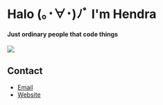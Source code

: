 # Halo (｡･∀･)ﾉﾞ I'm Hendra
#### Just ordinary people that code things

![](https://github-readme-stats.vercel.app/api/top-langs/?username=jadlionhd&layout=donut&theme=holi)

## Contact
- [Email](mailto:jadlion.dev@gmail.com)
- [Website](https://jad.my.id)

 <!-- <p align="center"><img src="https://github-readme-stats.vercel.app/api/top-langs/?username=jadlionhd&layout=compact&theme=dark" alt="jadlionhd" /></p> -->

<!---
![](https://komarev.com/ghpvc/?username=JadlionHD&color=blue)
<p align="left">
<a href="https://instagram.com/jadlionhd" target="blank"><img align="left" src="https://cdn.jsdelivr.net/npm/simple-icons@3.0.1/icons/instagram.svg" alt="jadlionhd" height="30" width="30" /></a>
<a href="https://www.youtube.com/channel/UCrXvTWmb2AnWGKPCsFIn1_A" target="blank"><img align="left" src="https://cdn.jsdelivr.net/npm/simple-icons@3.0.1/icons/youtube.svg" alt="jadlionhd" height="30" width="30" /></a>
<a href="https://discord.gg/zCr2jeZ">
  <img align="left" alt="JadlionHD's Discord" width="30" src="https://cdn.jsdelivr.net/npm/simple-icons@v3/icons/discord.svg" />
</a>
</p>
 <p align="center"><img src ="https://discord.c99.nl/widget/theme-2/421307985827201024.png" alt="jadlionhd" /></p>
